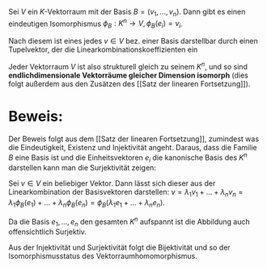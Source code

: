 Sei $V$ ein $K$-Vektorraum mit der Basis $B = (v_1, ..., v_n)$. Dann gibt es einen eindeutigen Isomorphismus $\phi_B : K^n \rightarrow V, \phi_B(e_i) = v_i$. 

Nach diesem ist eines jedes $v \in V$ bez. einer Basis darstellbar durch einen Tupelvektor, der die Linearkombinationskoeffizienten ein 

Jeder Vektorraum $V$ ist also strukturell gleich zu seinem $K^n$, und so sind **endlichdimensionale Vektorräume gleicher Dimension isomorph** (dies folgt außerdem aus den Zusätzen des [[Satz der linearen Fortsetzung]]).

# Beweis:
Der Beweis folgt aus dem [[Satz der linearen Fortsetzung]], zumindest was die Eindeutigkeit, Existenz und Injektivität angeht. Daraus, dass die Familie $B$ eine Basis ist und die Einheitsvektoren $e_i$ die kanonische Basis des $K^n$ darstellen kann man die Surjektivität zeigen:

Sei $v \in V$ ein beliebiger Vektor. Dann lässt sich dieser aus der Linearkombination der Basisvektoren darstellen: $v = \lambda_1 v_1 + … + \lambda_n v_n = \lambda_1 \phi_B(e_1) + … + \lambda_n \phi_B(e_n) = \phi_B(\lambda_1 e_1 + … + \lambda_n e_n)$.  

Da die Basis $e_1, …, e_n$ den gesamten $K^n$ aufspannt ist die Abbildung auch offensichtlich Surjektiv.

Aus der Injektivität und Surjektivität folgt die Bijektivität und so der Isomorphismusstatus des Vektorraumhomomorphismus.

